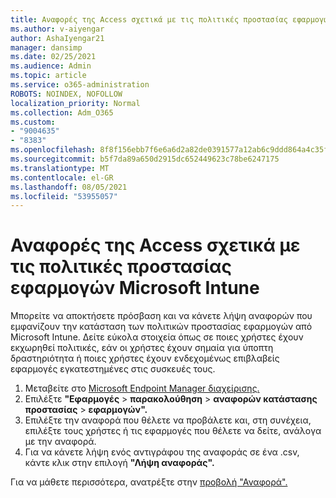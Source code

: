 ```yaml
---
title: Αναφορές της Access σχετικά με τις πολιτικές προστασίας εφαρμογών Microsoft Intune
ms.author: v-aiyengar
author: AshaIyengar21
manager: dansimp
ms.date: 02/25/2021
ms.audience: Admin
ms.topic: article
ms.service: o365-administration
ROBOTS: NOINDEX, NOFOLLOW
localization_priority: Normal
ms.collection: Adm_O365
ms.custom:
- "9004635"
- "8383"
ms.openlocfilehash: 8f8f156ebb7f6e6a6d2a82de0391577a12ab6c9ddd864a4c35f0e24c4ac638d9
ms.sourcegitcommit: b5f7da89a650d2915dc652449623c78be6247175
ms.translationtype: MT
ms.contentlocale: el-GR
ms.lasthandoff: 08/05/2021
ms.locfileid: "53955057"
---
```

# <a name="access-reports-about-app-protection-policies-in-microsoft-intune"></a>Αναφορές της Access σχετικά με τις πολιτικές προστασίας εφαρμογών Microsoft Intune

Μπορείτε να αποκτήσετε πρόσβαση και να κάνετε λήψη αναφορών που εμφανίζουν την κατάσταση των πολιτικών προστασίας εφαρμογών από Microsoft Intune. Δείτε εύκολα στοιχεία όπως σε ποιες χρήστες έχουν εκχωρηθεί πολιτικές, εάν οι χρήστες έχουν σημαία για ύποπτη δραστηριότητα ή ποιες χρήστες έχουν ενδεχομένως επιβλαβείς εφαρμογές εγκατεστημένες στις συσκευές τους.

1. Μεταβείτε στο [Microsoft Endpoint Manager διαχείρισης.](https://go.microsoft.com/fwlink/?linkid=2109431)
1. Επιλέξτε **"Εφαρμογές**  >  **παρακολούθηση**  >  **αναφορών κατάστασης προστασίας**  >  **εφαρμογών".**
1. Επιλέξτε την αναφορά που θέλετε να προβάλετε και, στη συνέχεια, επιλέξτε τους χρήστες ή τις εφαρμογές που θέλετε να δείτε, ανάλογα με την αναφορά.
1. Για να κάνετε λήψη ενός αντιγράφου της αναφοράς σε ένα .csv, κάντε κλικ στην επιλογή **"Λήψη αναφοράς".**

Για να μάθετε περισσότερα, ανατρέξτε στην [προβολή "Αναφορά".](https://go.microsoft.com/fwlink/?linkid=2109431)
